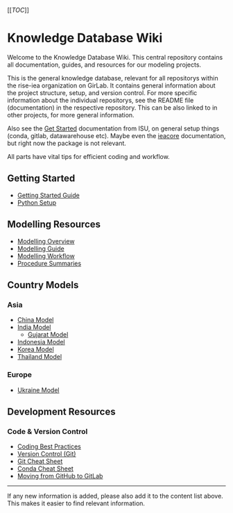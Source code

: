 
[[_TOC_]]

# Knowledge Database Wiki

Welcome to the Knowledge Database Wiki. This central repository contains all documentation, guides, and resources for our modeling projects.

This is the general knowledge database, relevant for all repositorys within the rise-iea organization on GirLab. It contains general information about the project structure, setup, and version control. For more specific information about the individual repositorys, see the README file (documentation) in the respective repository. This can be also linked to in other projects, for more general information.

Also see the [Get Started](https://python.iea.org/doc/getting-started/index.html) documentation from ISU, on general setup things (conda, gitlab, datawarehouse etc). Maybe even the [ieacore](https://python.iea.org/doc/ieacore/latest/) documentation, but right now the package is not relevant.

All parts have vital tips for efficient coding and workflow.

## Getting Started

- [Getting Started Guide](https://gitlab.iea.org/iea/ems/rise/knowledge-database/-/wikis/Getting-started)
- [Python Setup](https://gitlab.iea.org/iea/ems/rise/knowledge-database/-/wikis/Python-setup)

## Modelling Resources

- [Modelling Overview](https://gitlab.iea.org/iea/ems/rise/knowledge-database/-/wikis/Modelling-overview)
- [Modelling Guide](https://gitlab.iea.org/iea/ems/rise/knowledge-database/-/wikis/Modelling-guide)
- [Modelling Workflow](https://gitlab.iea.org/iea/ems/rise/knowledge-database/-/wikis/Modelling-workflow)
- [Procedure Summaries](https://gitlab.iea.org/iea/ems/rise/knowledge-database/-/wikis/Procedure-summaries-for-modellers)

## Country Models

### Asia

- [China Model](china-model)
- [India Model](https://gitlab.iea.org/iea/ems/rise/knowledge-database/-/wikis/India-model)
  - [Gujarat Model](https://gitlab.iea.org/iea/ems/rise/knowledge-database/-/wikis/Gujarat,-India-model)
- [Indonesia Model](https://gitlab.iea.org/iea/ems/rise/knowledge-database/-/wikis/Indonesia-model)
- [Korea Model](https://gitlab.iea.org/iea/ems/rise/knowledge-database/-/wikis/Korea-model)
- [Thailand Model](https://gitlab.iea.org/iea/ems/rise/knowledge-database/-/wikis/Thailand-model)

### Europe

- [Ukraine Model](https://gitlab.iea.org/iea/ems/rise/knowledge-database/-/wikis/Ukraine-model)

## Development Resources

### Code & Version Control

- [Coding Best Practices](https://gitlab.iea.org/iea/ems/rise/knowledge-database/-/wikis/Coding-best-practice)
- [Version Control (Git)](https://gitlab.iea.org/iea/ems/rise/knowledge-database/-/wikis/Version-Control-(Git))
- [Git Cheat Sheet](https://gitlab.iea.org/iea/ems/rise/knowledge-database/-/wikis/Git-Cheat-Sheet)
- [Conda Cheat Sheet](https://gitlab.iea.org/iea/ems/rise/knowledge-database/-/wikis/Conda-Cheat-Sheet)
- [Moving from GitHub to GitLab](https://gitlab.iea.org/iea/ems/rise/knowledge-database/-/wikis/Move-a-repo-from-GitHub-to-GitLab)

---

If any new information is added, please also add it to the content list above. This makes it easier to find relevant information.